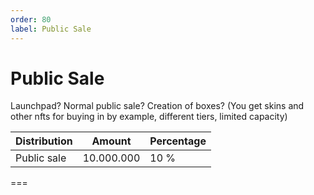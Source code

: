 ```yaml
---
order: 80
label: Public Sale
---
```

# Public Sale

Launchpad? Normal public sale? Creation of boxes? (You get skins and other nfts for buying in by example, different tiers, limited capacity)



Distribution       | Amount       | Percentage
---                | ---          | ---
Public sale        | 10.000.000   | 10 %
===

